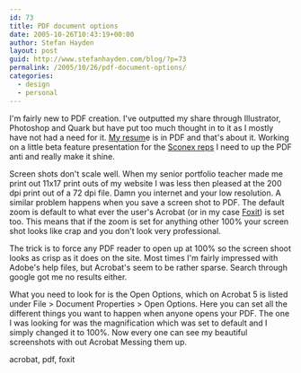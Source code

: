```yaml
---
id: 73
title: PDF document options
date: 2005-10-26T10:43:19+00:00
author: Stefan Hayden
layout: post
guid: http://www.stefanhayden.com/blog/?p=73
permalink: /2005/10/26/pdf-document-options/
categories:
  - design
  - personal
---
```

I'm fairly new to PDF creation. I've outputted my share through Illustrator, Photoshop and Quark but have put too much thought in to it as I mostly have not had a need for it. <a href="http://www.stefanhayden.com/img/StefanHaydenResume.pdf">My resum</a>e is in PDF and that's about it. Working on a little beta feature presentation for the <a href="http://www.sconex.com/reps.php">Sconex reps</a> I need to up the PDF anti and really make it shine.

Screen shots don't scale well. When my senior portfolio teacher made me print out 11x17 print outs of my website I was less then pleased at the 200 dpi print out of a 72 dpi file. Damn you internet and your low resolution. A similar problem happens when you save a screen shot to PDF. The default zoom is default to what ever the user's Acrobat (or in my case <a href="http://www.foxitsoftware.com/pdf/rd_intro.php">Foxit</a>) is set too. This means that if the zoom is set for anything other 100% your screen shot looks like crap and you don't look very professional.

The trick is to force any PDF reader to open up at 100% so the screen shoot looks as crisp as it does on the site. Most times I'm fairly impressed with Adobe's help files, but Acrobat's seem to be rather sparse. Search through google got me no results either.

What you need to look for is the Open Options, which on Acrobat 5 is listed under File > Document Properties > Open Options. Here you can set all the different things you want to happen when anyone opens your PDF. The one I was looking for was the magnification which was set to default and I simply changed it to 100%. Now every one can see my beautiful screenshots with out Acrobat Messing them up.

<tags>acrobat, pdf, foxit</tags>